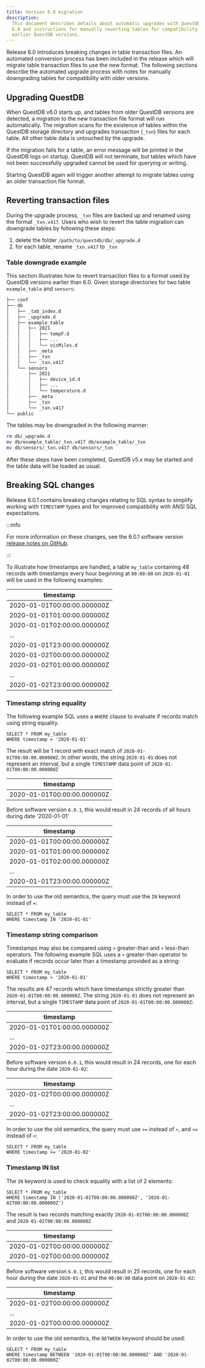 ```yaml
---
title: Version 6.0 migration
description:
  This document describes details about automatic upgrades with QuestDB version
  6.0 and instructions for manually reverting tables for compatibility with
  earlier QuestDB versions.
---
```


Release 6.0 introduces breaking changes in table transaction files. An automated
conversion process has been included in the release which will migrate table
transaction files to use the new format. The following sections describe the
automated upgrade process with notes for manually downgrading tables for
compatibility with older versions.

## Upgrading QuestDB

When QuestDB v6.0 starts up, and tables from older QuestDB versions are
detected, a migration to the new transaction file format will run automatically.
The migration scans for the existence of tables within the QuestDB storage
directory and upgrades transaction (`_txn`) files for each table. All other
table data is untouched by the upgrade.

If the migration fails for a table, an error message will be printed in the
QuestDB logs on startup. QuestDB will not terminate, but tables which have not
been successfully upgraded cannot be used for querying or writing.

Starting QuestDB again will trigger another attempt to migrate tables using an
older transaction file format.

## Reverting transaction files

During the upgrade process, `_txn` files are backed up and renamed using the
format `_txn.v417`. Users who wish to revert the table migration can downgrade
tables by following these steps:

1. delete the folder `/path/to/questdb/db/_upgrade.d`
2. for each table, rename `_txn.v417` to `_txn`

### Table downgrade example

This section illustrates how to revert transaction files to a format used by
QuestDB versions earlier than 6.0. Given storage directories for two table
`example_table` and `sensors`:

```bash title="path/to/qdb"
├── conf
├── db
│   ├── _tab_index.d
│   ├── _upgrade.d
│   ├── example_table
│   │   ├── 2021
│   │   │   ├── tempF.d
│   │   │   ├── ...
│   │   │   └── visMiles.d
│   │   ├── _meta
│   │   ├── _txn
│   │   └── _txn.v417
│   └── sensors
│       ├── 2021
│       │   ├── device_id.d
│       │   ├── ...
│       │   └── temperature.d
│       ├── _meta
│       ├── _txn
│       └── _txn.v417
└── public
```

The tables may be downgraded in the following manner:

```bash
rm db/_upgrade.d
mv db/example_table/_txn.v417 db/example_table/_txn
mv db/sensors/_txn.v417 db/sensors/_txn
```

After these steps have been completed, QuestDB v5.x may be started and the table
data will be loaded as usual.

## Breaking SQL changes

Release 6.0.1 contains breaking changes relating to SQL syntax to simplify
working with `TIMESTAMP` types and for improved compatibility with ANSI SQL
expectations.

:::info

For more information on these changes, see the 6.0.1 software version
[release notes on GitHub](https://github.com/questdb/questdb/releases/tag/6.0.1).

:::

To illustrate how timestamps are handled, a table `my_table` containing 48
records with timestamps every hour beginning at `00:00:00` on `2020-01-01` will
be used in the following examples:

| timestamp                   |
| --------------------------- |
| 2020-01-01T00:00:00.000000Z |
| 2020-01-01T01:00:00.000000Z |
| 2020-01-01T02:00:00.000000Z |
| ...                         |
| 2020-01-01T23:00:00.000000Z |
| 2020-01-02T00:00:00.000000Z |
| 2020-01-02T01:00:00.000000Z |
| ...                         |
| 2020-01-02T23:00:00.000000Z |

### Timestamp string equality

The following example SQL uses a `WHERE` clause to evaluate if records match
using string equality.

```questdb-sql title="Timestamp string equality"
SELECT * FROM my_table
WHERE timestamp = '2020-01-01'
```

The result will be 1 record with exact match of `2020-01-01T00:00:00.000000Z`.
In other words, the string `2020-01-01` does not represent an interval, but a
single `TIMESTAMP` data point of `2020-01-01T00:00:00.000000Z`

| timestamp                   |
| --------------------------- |
| 2020-01-01T00:00:00.000000Z |

Before software version `6.0.1`, this would result in 24 records of all hours
during date '2020-01-01'

| timestamp                   |
| --------------------------- |
| 2020-01-01T00:00:00.000000Z |
| 2020-01-01T01:00:00.000000Z |
| 2020-01-01T02:00:00.000000Z |
| ...                         |
| 2020-01-01T23:00:00.000000Z |

In order to use the old semantics, the query must use the `IN` keyword instead
of `=`:

```questdb-sql title="Timestamp string equality using IN"
SELECT * FROM my_table
WHERE timestamp IN '2020-01-01'
```

### Timestamp string comparison

Timestamps may also be compared using `>` greater-than and `<` less-than
operators. The following example SQL uses a `>` greater-than operator to
evaluate if records occur later than a timestamp provided as a string:

```questdb-sql title="Timestamp string equality"
SELECT * FROM my_table
WHERE timestamp > '2020-01-01'
```

The results are 47 records which have timestamps strictly greater than
`2020-01-01T00:00:00.000000Z`. The string `2020-01-01` does not represent an
interval, but a single `TIMESTAMP` data point of `2020-01-01T00:00:00.000000Z`:

| timestamp                   |
| --------------------------- |
| 2020-01-01T01:00:00.000000Z |
| ...                         |
| 2020-01-02T23:00:00.000000Z |

Before software version `6.0.1`, this would result in 24 records, one for each
hour during the date `2020-01-02`:

| timestamp                   |
| --------------------------- |
| 2020-01-02T00:00:00.000000Z |
| ...                         |
| 2020-01-02T23:00:00.000000Z |

In order to use the old semantics, the query must use `>=` instead of `>`, and
`<=` instead of `<`:

```questdb-sql title="Greater than or equal to a string timestamp"
SELECT * FROM my_table
WHERE timestamp >= '2020-01-02'
```

### Timestamp IN list

The `IN` keyword is used to check equality with a list of 2 elements:

```questdb-sql title="Timestamp IN string list"
SELECT * FROM my_table
WHERE timestamp IN ('2020-01-01T00:00:00.000000Z', '2020-01-02T00:00:00.000000Z')
```

The result is two records matching exactly `2020-01-01T00:00:00.000000Z` and
`2020-01-02T00:00:00.000000Z`

| timestamp                   |
| --------------------------- |
| 2020-01-02T00:00:00.000000Z |
| 2020-01-02T00:00:00.000000Z |

Before software version `6.0.1`, this would result in 25 records, one for each
hour during the date `2020-01-01` and the `00:00:00` data point on `2020-01-02`:

| timestamp                   |
| --------------------------- |
| 2020-01-02T00:00:00.000000Z |
| ...                         |
| 2020-01-02T00:00:00.000000Z |

In order to use the old semantics, the `BETWEEN` keyword should be used:

```questdb-sql title="Timestamp string equality using BETWEEN"
SELECT * FROM my_table
WHERE timestamp BETWEEN '2020-01-01T00:00:00.000000Z' AND '2020-01-02T00:00:00.000000Z'
```
